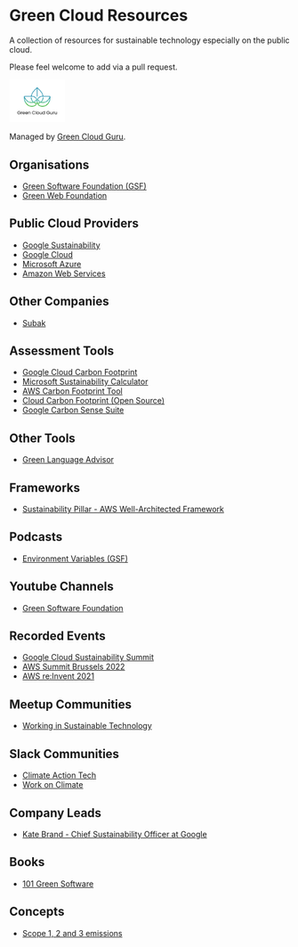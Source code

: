 # Green Cloud Resources

A collection of resources for sustainable technology especially on the public cloud.

Please feel welcome to add via a pull request.

<img src="images/logo.png" alt="Green Cloud Guru Logo" width="100"/>

Managed by [Green Cloud Guru](https://greencloud.guru).

## Organisations
* [Green Software Foundation (GSF)](https://greensoftware.foundation/)
* [Green Web Foundation](https://www.thegreenwebfoundation.org/)

## Public Cloud Providers
* [Google Sustainability](https://sustainability.google/)
* [Google Cloud](https://cloud.google.com/sustainability)
* [Microsoft Azure](https://azure.microsoft.com/en-gb/global-infrastructure/sustainability/)
* [Amazon Web Services](https://aws.amazon.com/sustainability/)

## Other Companies
* [Subak](https://subak.org/)

## Assessment Tools
* [Google Cloud Carbon Footprint](https://cloud.google.com/carbon-footprint)
* [Microsoft Sustainability Calculator](https://azure.microsoft.com/en-gb/blog/microsoft-sustainability-calculator-helps-enterprises-analyze-the-carbon-emissions-of-their-it-infrastructure/)
* [AWS Carbon Footprint Tool](https://aws.amazon.com/blogs/aws/new-customer-carbon-footprint-tool/)
* [Cloud Carbon Footprint (Open Source)](https://www.cloudcarbonfootprint.org/)
* [Google Carbon Sense Suite](https://cloud.google.com/blog/topics/sustainability/reduce-your-cloud-carbon-footprint-with-active-assist)

## Other Tools
* [Green Language Advisor](https://4uocac2xn5.execute-api.eu-central-1.amazonaws.com/default/antal-test)

## Frameworks
* [Sustainability Pillar - AWS Well-Architected Framework](https://docs.aws.amazon.com/wellarchitected/latest/sustainability-pillar/sustainability-pillar.html)

## Podcasts
* [Environment Variables (GSF)](https://podcast.greensoftware.foundation/)

## Youtube Channels
* [Green Software Foundation](https://www.youtube.com/channel/UCj0m2KL1yQzcCbmSj7AaAoA)

## Recorded Events
* [Google Cloud Sustainability Summit](https://www.youtube.com/watch?v=FZ94wZPgsec)
* [AWS Summit Brussels 2022](https://www.youtube.com/watch?v=IHJkbg3jqVg)
* [AWS re:Invent 2021](https://www.youtube.com/watch?v=3-Zq2W1-odU&list=TLPQMDMwNzIwMjK93VpsS1cY8w)

## Meetup Communities
* [Working in Sustainable Technology](https://www.meetup.com/Working-In-Sustainable-Technology/)

## Slack Communities
* [Climate Action Tech](https://climateaction.tech/)
* [Work on Climate](https://workonclimate.org/)

## Company Leads
* [Kate Brand - Chief Sustainability Officer at Google](https://www.linkedin.com/in/katebrandt)

## Books
* [101 Green Software](https://leanpub.com/green-software)

## Concepts
* [Scope 1, 2 and 3 emissions](https://www.nationalgrid.com/stories/energy-explained/what-are-scope-1-2-3-carbon-emissions#:~:text=Definitions%20of%20scope%201%2C%202,owned%20or%20controlled%20by%20it)